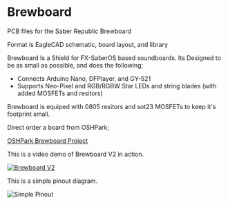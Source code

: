 # Brewboard
PCB files for the Saber Republic Brewboard

Format is EagleCAD schematic, board layout, and library 


Brewboard Is a Shield for FX-SaberOS based soundboards. Its Designed to be as small as possible, and does the following;

 - Connects Arduino Nano, DFPlayer, and GY-521
 - Supports Neo-Pixel and RGB/RGBW Star LEDs and string blades (with added MOSFETs and resitors)


Brewboard is equiped with 0805 resitors and sot23 MOSFETs to keep it's footprint small.


Direct order a board from OSHPark;

[OSHPark Brewboard Project](https://oshpark.com/shared_projects/X0aroqsG)


This is a video demo of Brewboard V2 in action.

[![Brewboard V2](https://img.youtube.com/vi/12ZV0RvzIn0/0.jpg)](https://www.youtube.com/watch?v=12ZV0RvzIn0)


This is a simple pinout diagram.

![Simple Pinout](https://github.com/SaberRepublic/Brewboard/blob/master/README/BasicPinout.png)
